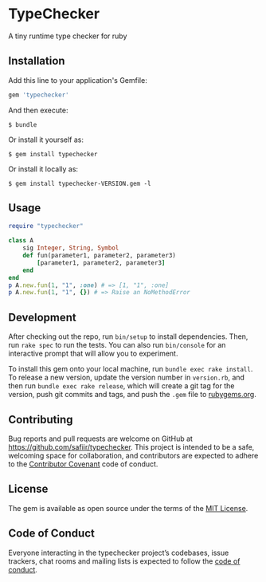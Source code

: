 # TypeChecker

A tiny runtime type checker for ruby

## Installation

Add this line to your application's Gemfile:

```ruby
gem 'typechecker'
```

And then execute:

    $ bundle

Or install it yourself as:

    $ gem install typechecker

Or install it locally as:

    $ gem install typechecker-VERSION.gem -l

## Usage
```ruby
require "typechecker"

class A
    sig Integer, String, Symbol
    def fun(parameter1, parameter2, parameter3)
        [parameter1, parameter2, parameter3]
    end
end
p A.new.fun(1, "1", :one) # => [1, "1", :one]
p A.new.fun(1, "1", {}) # => Raise an NoMethodError
```

## Development

After checking out the repo, run `bin/setup` to install dependencies. Then, run `rake spec` to run the tests. You can also run `bin/console` for an interactive prompt that will allow you to experiment.

To install this gem onto your local machine, run `bundle exec rake install`. To release a new version, update the version number in `version.rb`, and then run `bundle exec rake release`, which will create a git tag for the version, push git commits and tags, and push the `.gem` file to [rubygems.org](https://rubygems.org).

## Contributing

Bug reports and pull requests are welcome on GitHub at https://github.com/safiir/typechecker. This project is intended to be a safe, welcoming space for collaboration, and contributors are expected to adhere to the [Contributor Covenant](http://contributor-covenant.org) code of conduct.

## License

The gem is available as open source under the terms of the [MIT License](https://opensource.org/licenses/MIT).

## Code of Conduct

Everyone interacting in the typechecker project’s codebases, issue trackers, chat rooms and mailing lists is expected to follow the [code of conduct](https://github.com/safiir/typechecker/blob/master/CODE_OF_CONDUCT.md).
